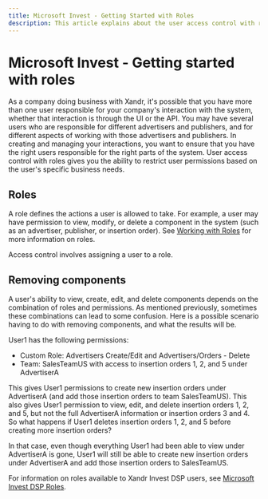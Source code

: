 ```yaml
---
title: Microsoft Invest - Getting Started with Roles
description: This article explains about the user access control with roles that can restrict user permissions based on the user's specific business needs.
---
```


# Microsoft Invest - Getting started with roles

As a company doing business with Xandr, it's possible that you have more than one user responsible for your company's interaction with the system, whether that interaction is through the UI or the API. You may have several users who are responsible for different
advertisers and publishers, and for different aspects of working with those advertisers and publishers. In creating and managing your
interactions, you want to ensure that you have the right users responsible for the right parts of the system. User access control with roles gives you the ability to restrict user permissions based on the user's specific business needs.

## Roles

A role defines the actions a user is allowed to take. For example, a user may have permission to view, modify, or delete a component in the system (such as an advertiser, publisher, or insertion order). See [Working with Roles](./working-with-roles.md) for more information on roles.

Access control involves assigning a user to a role.

## Removing components

A user's ability to view, create, edit, and delete components depends on the combination of roles and permissions. As mentioned previously, sometimes these combinations can lead to some confusion. Here is a possible scenario having to do with removing components, and what the results will be.

User1 has the following permissions:

- Custom Role: Advertisers Create/Edit and Advertisers/Orders - Delete
- Team: SalesTeamUS with access to insertion orders 1, 2, and 5 under AdvertiserA

This gives User1 permissions to create new insertion orders under AdvertiserA (and add those insertion orders to team SalesTeamUS). This also gives User1 permission to view, edit, and delete insertion orders 1, 2, and 5, but not the full AdvertiserA information or insertion orders 3 and 4. So what happens if User1 deletes insertion orders 1, 2, and 5 before creating more insertion orders?

In that case, even though everything User1 had been able to view under AdvertiserA is gone, User1 will still be able to create new insertion orders under AdvertiserA and add those insertion orders to SalesTeamUS.

For information on roles available to Xandr Invest DSP users, see [Microsoft Invest DSP Roles](./xandr-invest-dsp-roles.md).
